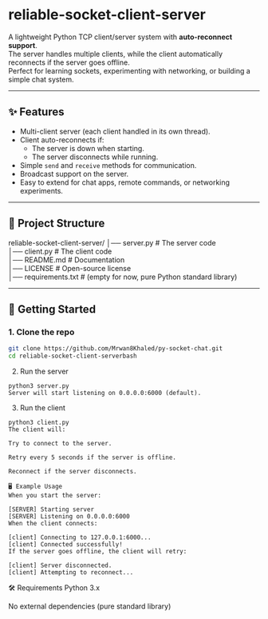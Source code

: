 # reliable-socket-client-server

A lightweight Python TCP client/server system with **auto-reconnect support**.  
The server handles multiple clients, while the client automatically reconnects if the server goes offline.  
Perfect for learning sockets, experimenting with networking, or building a simple chat system.

---

## ✨ Features
- Multi-client server (each client handled in its own thread).
- Client auto-reconnects if:
  - The server is down when starting.
  - The server disconnects while running.
- Simple `send` and `receive` methods for communication.
- Broadcast support on the server.
- Easy to extend for chat apps, remote commands, or networking experiments.

---

## 📂 Project Structure
reliable-socket-client-server/
│── server.py # The server code <br>
│── client.py # The client code <br>
│── README.md # Documentation <br>
│── LICENSE # Open-source license <br>
│── requirements.txt # (empty for now, pure Python standard library) <br>

---

## 🚀 Getting Started

### 1. Clone the repo
```bash
git clone https://github.com/Mrwan8Khaled/py-socket-chat.git
cd reliable-socket-client-serverbash
```
2. Run the server
```
python3 server.py
Server will start listening on 0.0.0.0:6000 (default).
```
3. Run the client
```
python3 client.py
The client will:

Try to connect to the server.

Retry every 5 seconds if the server is offline.

Reconnect if the server disconnects.

🖥 Example Usage
When you start the server:

[SERVER] Starting server
[SERVER] Listening on 0.0.0.0:6000
When the client connects:

[client] Connecting to 127.0.0.1:6000...
[client] Connected successfully!
If the server goes offline, the client will retry:

[client] Server disconnected.
[client] Attempting to reconnect...
```

🛠 Requirements
Python 3.x

No external dependencies (pure standard library)
